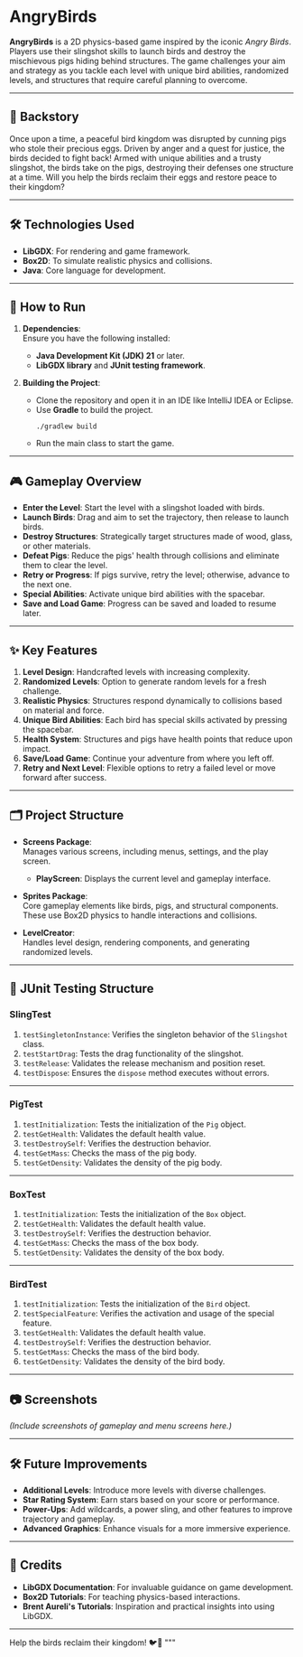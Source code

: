 # AngryBirds

**AngryBirds** is a 2D physics-based game inspired by the iconic *Angry Birds*. Players use their slingshot skills to launch birds and destroy the mischievous pigs hiding behind structures. The game challenges your aim and strategy as you tackle each level with unique bird abilities, randomized levels, and structures that require careful planning to overcome.

---

## 📜 **Backstory**
Once upon a time, a peaceful bird kingdom was disrupted by cunning pigs who stole their precious eggs. Driven by anger and a quest for justice, the birds decided to fight back! Armed with unique abilities and a trusty slingshot, the birds take on the pigs, destroying their defenses one structure at a time. Will you help the birds reclaim their eggs and restore peace to their kingdom?

---

## 🛠️ **Technologies Used**
- **LibGDX**: For rendering and game framework.
- **Box2D**: To simulate realistic physics and collisions.
- **Java**: Core language for development.

---

## 🚀 **How to Run**
1. **Dependencies**:  
   Ensure you have the following installed:
   - **Java Development Kit (JDK) 21** or later.  
   - **LibGDX library** and **JUnit testing framework**.

2. **Building the Project**:  
   - Clone the repository and open it in an IDE like IntelliJ IDEA or Eclipse.  
   - Use **Gradle** to build the project.  
     ```
     ./gradlew build
     ```
   - Run the main class to start the game.

---

## 🎮 **Gameplay Overview**
- **Enter the Level**: Start the level with a slingshot loaded with birds.  
- **Launch Birds**: Drag and aim to set the trajectory, then release to launch birds.  
- **Destroy Structures**: Strategically target structures made of wood, glass, or other materials.  
- **Defeat Pigs**: Reduce the pigs' health through collisions and eliminate them to clear the level.  
- **Retry or Progress**: If pigs survive, retry the level; otherwise, advance to the next one.  
- **Special Abilities**: Activate unique bird abilities with the spacebar.  
- **Save and Load Game**: Progress can be saved and loaded to resume later.

---

## ✨ **Key Features**
1. **Level Design**: Handcrafted levels with increasing complexity.  
2. **Randomized Levels**: Option to generate random levels for a fresh challenge.  
3. **Realistic Physics**: Structures respond dynamically to collisions based on material and force.  
4. **Unique Bird Abilities**: Each bird has special skills activated by pressing the spacebar.  
5. **Health System**: Structures and pigs have health points that reduce upon impact.  
6. **Save/Load Game**: Continue your adventure from where you left off.  
7. **Retry and Next Level**: Flexible options to retry a failed level or move forward after success.

---

## 🗂️ **Project Structure**
- **Screens Package**:  
  Manages various screens, including menus, settings, and the play screen.
  - **PlayScreen**: Displays the current level and gameplay interface.

- **Sprites Package**:  
  Core gameplay elements like birds, pigs, and structural components. These use Box2D physics to handle interactions and collisions.

- **LevelCreator**:  
  Handles level design, rendering components, and generating randomized levels.

---

## 🧪 **JUnit Testing Structure**

### **SlingTest**
1. `testSingletonInstance`: Verifies the singleton behavior of the `Slingshot` class.
2. `testStartDrag`: Tests the drag functionality of the slingshot.
3. `testRelease`: Validates the release mechanism and position reset.
4. `testDispose`: Ensures the `dispose` method executes without errors.

---

### **PigTest**
1. `testInitialization`: Tests the initialization of the `Pig` object.
2. `testGetHealth`: Validates the default health value.
3. `testDestroySelf`: Verifies the destruction behavior.
4. `testGetMass`: Checks the mass of the pig body.
5. `testGetDensity`: Validates the density of the pig body.

---

### **BoxTest**
1. `testInitialization`: Tests the initialization of the `Box` object.
2. `testGetHealth`: Validates the default health value.
3. `testDestroySelf`: Verifies the destruction behavior.
4. `testGetMass`: Checks the mass of the box body.
5. `testGetDensity`: Validates the density of the box body.

---

### **BirdTest**
1. `testInitialization`: Tests the initialization of the `Bird` object.
2. `testSpecialFeature`: Verifies the activation and usage of the special feature.
3. `testGetHealth`: Validates the default health value.
4. `testDestroySelf`: Verifies the destruction behavior.
5. `testGetMass`: Checks the mass of the bird body.
6. `testGetDensity`: Validates the density of the bird body.

---

## 📷 **Screenshots**
*(Include screenshots of gameplay and menu screens here.)*

---

## 🛠️ **Future Improvements**
- **Additional Levels**: Introduce more levels with diverse challenges.  
- **Star Rating System**: Earn stars based on your score or performance.  
- **Power-Ups**: Add wildcards, a power sling, and other features to improve trajectory and gameplay.  
- **Advanced Graphics**: Enhance visuals for a more immersive experience.

---

## 🙌 **Credits**
- **LibGDX Documentation**: For invaluable guidance on game development.  
- **Box2D Tutorials**: For teaching physics-based interactions.  
- **Brent Aureli's Tutorials**: Inspiration and practical insights into using LibGDX.  

---

Help the birds reclaim their kingdom! 🐦🎯
"""
